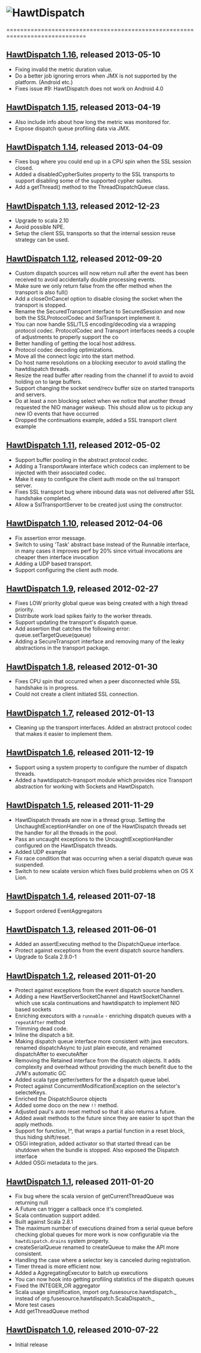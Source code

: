 # ![HawtDispatch](http://hawtdispatch.fusesource.org/images/project-logo.png)
=============================================================================

## [HawtDispatch 1.16](http://hawtdispatch.fusesource.org/blog/releases/release-1-16.html), released 2013-05-10

* Fixing invalid the metric duration value.
* Do a better job ignoring errors when JMX is not supported by the platform. (Android etc.)
* Fixes issue #9: HawtDispatch does not work on Android 4.0 

## [HawtDispatch 1.15](http://hawtdispatch.fusesource.org/blog/releases/release-1-15.html), released 2013-04-19

* Also include info about how long the metric was monitored for.
* Expose dispatch queue profiling data via JMX.

## [HawtDispatch 1.14](http://hawtdispatch.fusesource.org/blog/releases/release-1-14.html), released 2013-04-09

* Fixes bug where you could end up in a CPU spin when the SSL session closed.
* Added a disabledCypherSuites property to the SSL transports to support disabling some of the supported cypher suites.
* Add a getThread() method to the ThreadDispatchQueue class.

## [HawtDispatch 1.13](http://hawtdispatch.fusesource.org/blog/releases/release-1-13.html), released 2012-12-23

* Upgrade to scala 2.10
* Avoid possible NPE.
* Setup the client SSL transports so that the internal session reuse strategy can be used.

## [HawtDispatch 1.12](http://hawtdispatch.fusesource.org/blog/releases/release-1-12.html), released 2012-09-20

* Custom dispatch sources will now return null after the event has been received to avoid accidentally double processing events.
* Make sure we only return false from the offer method when the transport is also full()
* Add a closeOnCancel option to disable closing the socket when the transport is stopped.
* Rename the SecuredTransport interface to SecuredSession and now both the SSLProtocolCodec and SslTransport implement it.
* You can now handle SSL/TLS encoding/decoding via a wrapping protocol codec.  ProtocolCodec and Transport interfaces needs a couple of adjustments to properly support the co
* Better handling of getting the local host address.
* Protocol codec decoding optimizations.
* Move all the connect logic into the start method.
* Do host name resolutions on a blocking executor to avoid stalling the hawtdispatch threads.
* Resize the read buffer after reading from the channel if to avoid to avoid holding on to large buffers.
* Support changing the socket send/recv buffer size on started transports and servers.
* Do at least a non blocking select when we notice that another thread requested the NIO manager wakeup.  This should allow us to pickup any new IO events that have occurred 
* Dropped the continuations example, added a SSL transport client example

## [HawtDispatch 1.11](http://hawtdispatch.fusesource.org/blog/releases/release-1-11.html), released 2012-05-02

* Support buffer pooling in the abstract protocol codec.
* Adding a TransportAware interface which codecs can implement to be injected with their associated codec.
* Make it easy to configure the client auth mode on the ssl transport server.
* Fixes SSL transport bug where inbound data was not delivered after SSL handshake completed.
* Allow a SslTransportServer to be created just using the constructor.

## [HawtDispatch 1.10](http://hawtdispatch.fusesource.org/blog/releases/release-1-10.html), released 2012-04-06

* Fix assertion error message.
* Switch to using 'Task' abstract base instead of the Runnable interface, in many cases it improves perf by 20% since virtual invocations are cheaper then interface invocation
* Adding a UDP based transport.
* Support configuring the client auth mode.

## [HawtDispatch 1.9](http://hawtdispatch.fusesource.org/blog/releases/release-1-9.html), released 2012-02-27

* Fixes LOW priority global queue was being created with a high thread priority.
* Distribute work load spikes fairly to the worker threads.
* Support updating the transport's dispatch queue.
* Add assertion that catches the following error: queue.setTargetQueue(queue)
* Adding a SecureTransport interface and removing many of the leaky abstractions in the transport package.

## [HawtDispatch 1.8](http://hawtdispatch.fusesource.org/blog/releases/release-1-8.html), released 2012-01-30

* Fixes CPU spin that occurred when a peer disconnected while SSL handshake is in progress.
* Could not create a client initiated SSL connection.

## [HawtDispatch 1.7](http://hawtdispatch.fusesource.org/blog/releases/release-1-7.html), released 2012-01-13

* Cleaning up the transport interfaces. Added an abstract protocol codec that makes it easier to implement them.

## [HawtDispatch 1.6](http://hawtdispatch.fusesource.org/blog/releases/release-1-6.html), released 2011-12-19

* Support using a system property to configure the number of dispatch threads.
* Added a hawtdispatch-transport module which provides nice Transport abstraction for working with Sockets and HawtDispatch.

## [HawtDispatch 1.5](http://hawtdispatch.fusesource.org/blog/releases/release-1-5.html), released 2011-11-29

* HawtDispatch threads are now in a thread group.  Setting the UnchaughtExceptionHandler on one of the HawtDispatch threads set the handler for all the threads in the pool.
* Pass an uncaught exceptions to the UncaughtExceptionHandler configured on the HawtDispatch threads.
* Added UDP example
* Fix race condition that was occurring when a serial dispatch queue was suspended.
* Switch to new scalate version which fixes build problems when on OS X Lion.

## [HawtDispatch 1.4](http://hawtdispatch.fusesource.org/blog/releases/release-1-4.html), released 2011-07-18

* Support ordered EventAggregators

## [HawtDispatch 1.3](http://hawtdispatch.fusesource.org/blog/releases/release-1-3.html), released 2011-06-01

* Added an assertExecuting method to the DispatchQueue interface.
* Protect against exceptions from the event dispatch source handlers.
* Upgrade to Scala 2.9.0-1

## [HawtDispatch 1.2](http://hawtdispatch.fusesource.org/blog/releases/release-1-2.html), released 2011-01-20

* Protect against exceptions from the event dispatch source handlers.
* Adding a new HawtServerSocketChannel and HawtSocketChannel which use scala continuations and hawtdispatch to implement NIO based sockets
* Enriching executors with a `runnable` - enriching dispatch queues with a `repeatAfter` method
* Trimming dead code.
* Inline the dispatch a bit.
* Making dispatch queue interface more consistent with java executors.  renamed dispatchAsync to just plain execute, and renamed dispatchAfter to executeAfter
* Removing the Retained interface from the dispatch objects.  It adds complexity and overhead without providing the much benefit due to the JVM's automatic GC
* Added scala type getter/setters for the a dispatch queue label.
* Protect against ConcurrentModificationException on the selector's selecteKeys.
* Enriched the DispatchSource objects
* Added some doco on the new `!!` method.
* Adjusted paul's auto reset method so that it also returns a future.
* Added await methods to the future since they are easier to spot than the apply methods.
* Support for function, !^, that wraps a partial function in a reset block, thus hiding shift/reset.
* OSGi integration, added activator so that started thread can be shutdown when the bundle is stopped.  Also exposed the Dispatch interface
* Added OSGi metadata to the jars.

## [HawtDispatch 1.1](http://hawtdispatch.fusesource.org/blog/releases/release-1-1.html), released 2011-01-20

* Fix bug where the scala version of getCurrentThreadQueue was returning null
* A Future can trigger a callback once it's completed.
* Scala continuation support added.
* Built against Scala 2.8.1
* The maximum number of executions drained from a serial queue before checking 
  global queues for more work is now configurable via the `hawtdispatch.drains` 
  system property.
* createSerialQueue renamed to createQueue to make the API more consistent.
* Handling the case where a selector key is canceled during registration.
* Timer thread is more efficient now.
* Added a AggregatingExecutor to batch up executions
* You can now hook into getting profiling statistics of the dispatch queues
* Fixed the INTEGER_OR aggregator
* Scala usage simplification, import org.fusesource.hawtdispatch._ instead of 
  org.fusesource.hawtdispatch.ScalaDispatch._ 
* More test cases
* Add getThreadQueue method

## [HawtDispatch 1.0](http://hawtdispatch.fusesource.org/blog/releases/release-1-0.html), released 2010-07-22

* Initial release